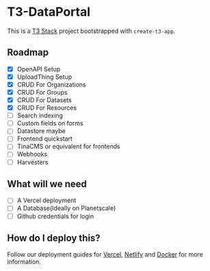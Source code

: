 # T3-DataPortal

This is a [T3 Stack](https://create.t3.gg/) project bootstrapped with `create-t3-app`.

## Roadmap

- [x] OpenAPI Setup
- [x] UploadThing Setup
- [x] CRUD For Organizations
- [x] CRUD For Groups
- [x] CRUD For Datasets
- [x] CRUD For Resources
- [ ] Search indexing
- [ ] Custom fields on forms
- [ ] Datastore maybe
- [ ] Frontend quickstart
- [ ] TinaCMS or equivalent for frontends
- [ ] Webhooks
- [ ] Harvesters

## What will we need

- [ ] A Vercel deployment
- [ ] A Database(Ideally on Planetscale)
- [ ] Github credentials for login

## How do I deploy this?

Follow our deployment guides for [Vercel](https://create.t3.gg/en/deployment/vercel), [Netlify](https://create.t3.gg/en/deployment/netlify) and [Docker](https://create.t3.gg/en/deployment/docker) for more information.
